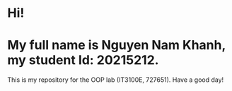 <h1>Hi!</h1>
<h1>My full name is Nguyen Nam Khanh, my student Id: 20215212.</h1>
This is my repository for the OOP lab (IT3100E, 727651).
Have a good day!

